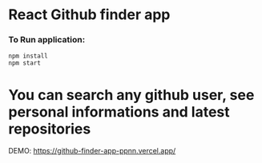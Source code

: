 # React Github finder app

### To Run application:

```
npm install
npm start
```

# You can search any github user, see personal informations and latest repositories

DEMO: https://github-finder-app-ppnn.vercel.app/
